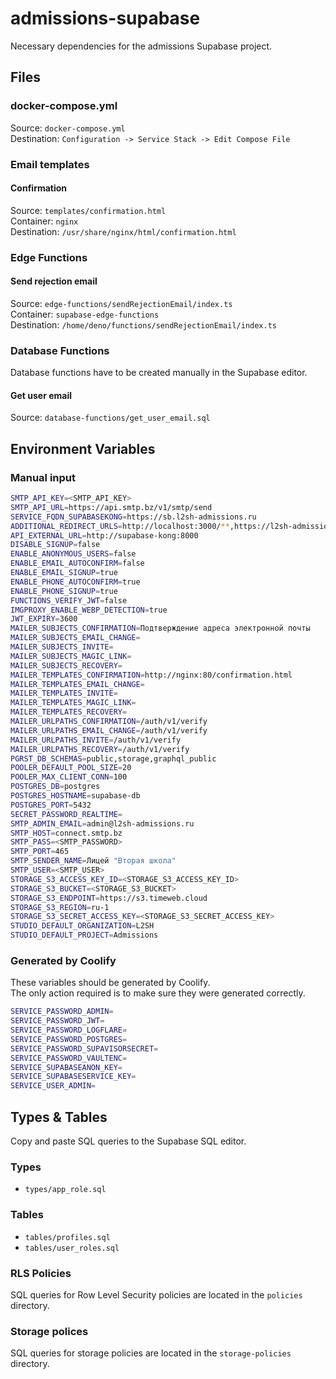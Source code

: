 # admissions-supabase

Necessary dependencies for the admissions Supabase project.

## Files

### docker-compose.yml

Source: `docker-compose.yml`  
Destination: `Configuration -> Service Stack -> Edit Compose File`

### Email templates

#### Confirmation

Source: `templates/confirmation.html`  
Container: `nginx`  
Destination: `/usr/share/nginx/html/confirmation.html`

### Edge Functions

#### Send rejection email

Source: `edge-functions/sendRejectionEmail/index.ts`  
Container: `supabase-edge-functions`  
Destination: `/home/deno/functions/sendRejectionEmail/index.ts`

### Database Functions

Database functions have to be created manually in the Supabase editor.

#### Get user email

Source: `database-functions/get_user_email.sql`

## Environment Variables

### Manual input

```bash
SMTP_API_KEY=<SMTP_API_KEY>
SMTP_API_URL=https://api.smtp.bz/v1/smtp/send
SERVICE_FQDN_SUPABASEKONG=https://sb.l2sh-admissions.ru
ADDITIONAL_REDIRECT_URLS=http://localhost:3000/**,https://l2sh-admissions.ru/**,https://admin.l2sh-admissions.ru/**
API_EXTERNAL_URL=http://supabase-kong:8000
DISABLE_SIGNUP=false
ENABLE_ANONYMOUS_USERS=false
ENABLE_EMAIL_AUTOCONFIRM=false
ENABLE_EMAIL_SIGNUP=true
ENABLE_PHONE_AUTOCONFIRM=true
ENABLE_PHONE_SIGNUP=true
FUNCTIONS_VERIFY_JWT=false
IMGPROXY_ENABLE_WEBP_DETECTION=true
JWT_EXPIRY=3600
MAILER_SUBJECTS_CONFIRMATION=Подтверждение адреса электронной почты
MAILER_SUBJECTS_EMAIL_CHANGE=
MAILER_SUBJECTS_INVITE=
MAILER_SUBJECTS_MAGIC_LINK=
MAILER_SUBJECTS_RECOVERY=
MAILER_TEMPLATES_CONFIRMATION=http://nginx:80/confirmation.html
MAILER_TEMPLATES_EMAIL_CHANGE=
MAILER_TEMPLATES_INVITE=
MAILER_TEMPLATES_MAGIC_LINK=
MAILER_TEMPLATES_RECOVERY=
MAILER_URLPATHS_CONFIRMATION=/auth/v1/verify
MAILER_URLPATHS_EMAIL_CHANGE=/auth/v1/verify
MAILER_URLPATHS_INVITE=/auth/v1/verify
MAILER_URLPATHS_RECOVERY=/auth/v1/verify
PGRST_DB_SCHEMAS=public,storage,graphql_public
POOLER_DEFAULT_POOL_SIZE=20
POOLER_MAX_CLIENT_CONN=100
POSTGRES_DB=postgres
POSTGRES_HOSTNAME=supabase-db
POSTGRES_PORT=5432
SECRET_PASSWORD_REALTIME=
SMTP_ADMIN_EMAIL=admin@l2sh-admissions.ru
SMTP_HOST=connect.smtp.bz
SMTP_PASS=<SMTP_PASSWORD>
SMTP_PORT=465
SMTP_SENDER_NAME=Лицей "Вторая школа"
SMTP_USER=<SMTP_USER>
STORAGE_S3_ACCESS_KEY_ID=<STORAGE_S3_ACCESS_KEY_ID>
STORAGE_S3_BUCKET=<STORAGE_S3_BUCKET>
STORAGE_S3_ENDPOINT=https://s3.timeweb.cloud
STORAGE_S3_REGION=ru-1
STORAGE_S3_SECRET_ACCESS_KEY=<STORAGE_S3_SECRET_ACCESS_KEY>
STUDIO_DEFAULT_ORGANIZATION=L2SH
STUDIO_DEFAULT_PROJECT=Admissions
```

### Generated by Coolify

These variables should be generated by Coolify.  
The only action required is to make sure they were generated correctly.

```bash
SERVICE_PASSWORD_ADMIN=
SERVICE_PASSWORD_JWT=
SERVICE_PASSWORD_LOGFLARE=
SERVICE_PASSWORD_POSTGRES=
SERVICE_PASSWORD_SUPAVISORSECRET=
SERVICE_PASSWORD_VAULTENC=
SERVICE_SUPABASEANON_KEY=
SERVICE_SUPABASESERVICE_KEY=
SERVICE_USER_ADMIN=
```

## Types & Tables

Copy and paste SQL queries to the Supabase SQL editor.

### Types

- `types/app_role.sql`

### Tables

- `tables/profiles.sql`
- `tables/user_roles.sql`

### RLS Policies

SQL queries for Row Level Security policies are located in the `policies` directory. 

### Storage polices

SQL queries for storage policies are located in the `storage-policies` directory.
